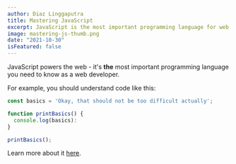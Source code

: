 ```yaml
---
author: Diaz Linggaputra
title: Mastering JavaScript
excerpt: JavaScript is the most important programming language for web development. You probably don't know it well enough!
image: mastering-js-thumb.png
date: "2021-10-30"
isFeatured: false
---
```


JavaScript powers the web - it's **the** most important programming language you need to know as a web developer.

For example, you should understand code like this:

```js
const basics = 'Okay, that should not be too difficult actually';

function printBasics() {
  console.log(basics):
}

printBasics();
```

Learn more about it [here](https://academind.com).
